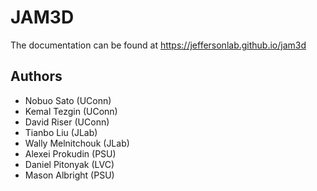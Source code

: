 # JAM3D

The  documentation can be found at https://jeffersonlab.github.io/jam3d 


## Authors

- Nobuo Sato (UConn) 
- Kemal Tezgin (UConn) 
- David Riser (UConn) 
- Tianbo Liu (JLab)
- Wally Melnitchouk (JLab)
- Alexei Prokudin (PSU) 
- Daniel Pitonyak (LVC) 
- Mason Albright (PSU) 



